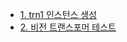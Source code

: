 * [1. trn1 인스턴스 생성](https://github.com/gnosia93/xla-torch/blob/main/neuronx/trn-setup.md)
* [2. 비전 트랜스포머 테스트](https://github.com/gnosia93/xla-torch/blob/main/neuronx/vt-sample.md)
